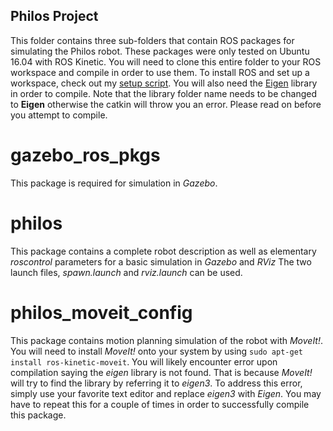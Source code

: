 ## Philos Project
This folder contains three sub-folders that contain ROS packages for simulating the Philos robot. These packages were only tested on Ubuntu 16.04 with ROS Kinetic. 
You will need to clone this entire folder to your ROS workspace and compile in order to use them. To install ROS and set up a workspace, check out my [setup script](https://github.com/YanzhouWang/ros-kinetic-moveit-setup).
You will also need the [Eigen](http://eigen.tuxfamily.org/index.php?title=Main_Page) library in order to compile. Note that the library folder name needs to be changed to **Eigen** otherwise the catkin will throw you an error.
Please read on before you attempt to compile.

# gazebo_ros_pkgs
This package is required for simulation in *Gazebo*.

# philos
This package contains a complete robot description as well as elementary *roscontrol* parameters for a basic simulation in *Gazebo* and *RViz*
The two launch files, *spawn.launch* and *rviz.launch* can be used.

# philos_moveit_config
This package contains motion planning simulation of the robot with *MoveIt!*. You will need to install *MoveIt!* onto your system by using `sudo apt-get install ros-kinetic-moveit`. 
You will likely encounter error upon compilation saying the *eigen* library is not found. That is because *MoveIt!* will try to find the library by referring it to *eigen3*. To address this error, simply use your favorite text editor and replace *eigen3* with *Eigen*. You may have to repeat this for a couple of times in order to successfully compile this package.
